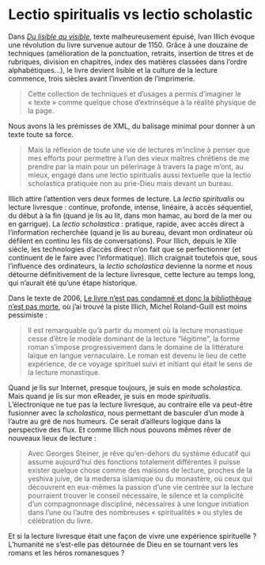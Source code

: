 # Lectio spiritualis vs lectio scholastic

Dans [*Du lisible au visible*](http://cercamon.wordpress.com/2005/02/13/du-lisible-au-visible-ivan-illich-paris-cerf-1991/), texte malheureusement épuisé, Ivan Illich évoque une révolution du livre survenue autour de 1150. Grâce à une douzaine de techniques (amélioration de la ponctuation, retraits, insertion de titres et de rubriques, division en chapitres, index des matières classées dans l’ordre alphabétiques…), le livre devient lisible et la culture de la lecture commence, trois siècles avant l’invention de l’imprimerie.<span id="more-9589"></span>

> Cette collection de techniques et d’usages a permis d’imaginer le « texte » comme quelque chose d’extrinsèque à la réalité physique de la page.

Nous avons là les prémisses de XML, du balisage minimal pour donner à un texte toute sa force.

> Mais la réflexion de toute une vie de lectures m’incline à penser que mes efforts pour permettre à l’un des vieux maîtres chrétiens de me prendre par la main pour un pèlerinage à travers la page m’ont, au mieux, engagé dans une lectio spiritualis aussi textuelle que la lectio scholastica pratiquée non au prie-Dieu mais devant un bureau.

Illich attire l’attention vers deux formes de lecture. La *lectio spiritualis* ou lecture livresque : continue, profonde, intense, linéaire, à accès séquentiel, du début à la fin (quand je lis au lit, dans mon hamac, au bord de la mer ou en garrigue). La *lectio scholastica* : pratique, rapide, avec accès direct à l’information recherchée (quand je lis au bureau, devant mon ordinateur où défilent en continu les fils de conversations). Pour Illich, depuis le XIIe siècle, les technologies d’accès direct n’on fait que se perfectionner (et continuent de le faire avec l’informatique). Illich craignait toutefois que, sous l’influence des ordinateurs, la *lectio scholastica* devienne la norme et nous détourne définitivement de la lecture livresque, cette lecture au temps long, qui n’aurait été qu’une étape historique.

Dans le texte de 2006, [Le livre n’est pas condamné et donc la bibliothèque n’est pas morte](http://bibliothecaire.wordpress.com/mots/bibliotheques-numeriques/4-le-livre-nest-pas-condamne-et-donc-la-bibliotheque-nest-pas-morte/), où j’ai trouvé la piste Illich, Michel Roland-Guill est moins pessimiste :

> Il est remarquable qu’à partir du moment où la lecture monastique cesse d’être le modèle dominant de la lecture “légitime”, la forme roman s’impose progressivement dans le domaine de la littérature laïque en langue vernaculaire. Le roman est devenu le lieu de cette expérience, de ce voyage spirituel suivi et initiant qui était le sens de la lecture monastique.

Quand je lis sur Internet, presque toujours, je suis en mode *scholastica*. Mais quand je lis sur mon eReader, je suis en mode *spiritualis*. L’électronique ne tue pas la lecture livresque, au contraire elle va peut-être fusionner avec la *scholastica*, nous permettant de basculer d’un mode à l’autre au gré de nos humeurs. Ce serait d’ailleurs logique dans la perspective des flux. Et comme Illich nous pouvons mêmes rêver de nouveaux lieux de lecture :

> Avec Georges Steiner, je rêve qu’en-dehors du système éducatif qui assume aujourd’hui des fonctions totalement différentes il puisse exister quelque chose comme des maisons de lecture, proches de la yeshiva juive, de la medersa islamique ou du monastère, où ceux qui découvrent en eux-mêmes la passion d’une vie centrée sur la lecture pourraient trouver le conseil nécessaire, le silence et la complicité d’un compagnonnage discipliné, nécessaires à une longue initiation dans l’une ou l’autre des nombreuses « spiritualités » ou styles de célébration du livre.

Et si la lecture livresque était une façon de vivre une expérience spirituelle ? L’humanité ne s’est-elle pas détournée de Dieu en se tournant vers les romans et les héros romanesques ?